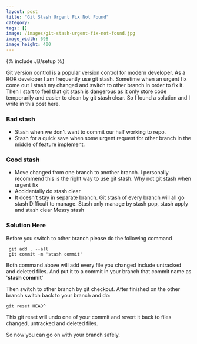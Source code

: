 ```yaml
---
layout: post
title: "Git Stash Urgent Fix Not Found"
category: 
tags: []
image: /images/git-stash-urgent-fix-not-found.jpg
image_width: 698
image_height: 400
---
```

{% include JB/setup %}

Git version control is a popular version control for modern developer. As a ROR developer I am frequently use git stash. Sometime when an urgent fix come out I stash my changed and switch to other branch in order to fix it. Then I start to feel that git stash is dangerous as it only store code temporarily and easier to clean by git stash clear. So I found a solution and I write in this post here.

### Bad stash

* Stash when we don't want to commit our half working to repo.
* Stash for a quick save when some urgent request for other branch in the middle of feature implement.

### Good stash
* Move changed from one branch to another branch. I personally recommend this is the right way to use git stash.
Why not git stash when urgent fix
* Accidentally do stash clear
* It doesn't stay in separate branch. Git stash of every branch will all go stash
Difficult to manage. Stash only manage by stash pop, stash apply and stash clear
Messy stash

### Solution Here
Before you switch to other branch please do the following command
```
 git add . --all
 git commit -m 'stash commit'
```

Both command above will add every file you changed include untracked and deleted files. And put it to a commit in your branch that commit name as '**stash commit**'

Then switch to other branch by git checkout. After finished on the other branch switch back to your branch and do:
```
git reset HEAD^
```
This git reset will undo one of your commit and revert it back to files changed, untracked and deleted files.

So now you can go on with your branch safely.
